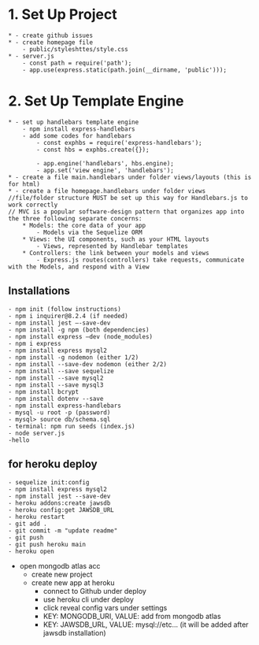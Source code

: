 # 1. Set Up Project

    * - create github issues
    * - create homepage file
        - public/styleshttes/style.css
    * - server.js
        - const path = require('path');
        - app.use(express.static(path.join(__dirname, 'public')));

# 2. Set Up Template Engine

    * - set up handlebars template engine
        - npm install express-handlebars
        - add some codes for handlebars
            - const exphbs = require('express-handlebars');
            - const hbs = exphbs.create({});

            - app.engine('handlebars', hbs.engine);
            - app.set('view engine', 'handlebars');
    * - create a file main.handlebars under folder views/layouts (this is for html)
    * - create a file homepage.handlebars under folder views
    //file/folder structure MUST be set up this way for Handlebars.js to work correctly
    // MVC is a popular software-design pattern that organizes app into the three following separate concerns:
        * Models: the core data of your app
            - Models via the Sequelize ORM
        * Views: the UI components, such as your HTML layouts
            - Views, represented by Handlebar templates
        * Controllers: the link between your models and views
            - Express.js routes(controllers) take requests, communicate with the Models, and respond with a View

## Installations

    - npm init (follow instructions)
    - npm i inquirer@8.2.4 (if needed)
    - npm install jest –-save-dev
    - npm install -g npm (both dependencies)
    - npm install express –dev (node_modules)
    - npm i express
    - npm install express mysql2
    - npm install -g nodemon (either 1/2)
    - npm install --save-dev nodemon (either 2/2)
    - npm install --save sequelize
    - npm install --save mysql2
    - npm install --save mysql3
    - npm install bcrypt
    - npm install dotenv --save
    - npm install express-handlebars
    - mysql -u root -p (password)
    - mysql> source db/schema.sql
    - terminal: npm run seeds (index.js)
    - node server.js
    -hello

## for heroku deploy

    - sequelize init:config
    - npm install express mysql2
    - npm install jest --save-dev
    - heroku addons:create jawsdb
    - heroku config:get JAWSDB_URL
    - heroku restart
    - git add .
    - git commit -m "update readme"
    - git push
    - git push heroku main
    - heroku open

* open mongodb atlas acc
    - create new project
    - create new app at heroku
        - connect to Github under deploy
        - use heroku cli under deploy
        - click reveal config vars under settings
        - KEY: MONGODB_URI, VALUE: add from mongodb atlas
        - KEY: JAWSDB_URL, VALUE: mysql://etc... (it will be added after jawsdb installation)
